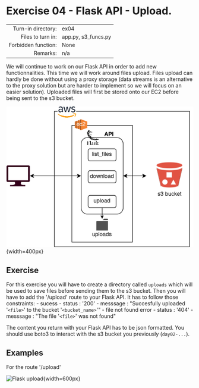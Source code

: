 # Exercise 04 - Flask API - Upload.

|                         |                    |
| -----------------------:| ------------------ |
|   Turn-in directory:    |  ex04              |
|   Files to turn in:     |  app.py, s3_funcs.py |
|   Forbidden function:   |  None              |
|   Remarks:              |  n/a               |


We will continue to work on our Flask API in order to add new functionnalities. This time we will work around files upload. Files upload can hardly be done without using a proxy storage (data streams is an alternative to the proxy solution but are harder to implement so we will focus on an easier solution). Uploaded files will first be stored onto our EC2 before being sent to the s3 bucket.

![Flask API](../assets/flask_api.png){width=400px}

## Exercise

For this exercise you will have to create a directory called `uploads` which will be used to save files before sending them to the s3 bucket. Then you will have to add the '/upload' route to your Flask API. It has to follow those constraints:
    - sucess
        - status : '200'
        - messsage : "Succesfully uploaded '`<file>`' to the bucket '`<bucket_name>`'"
    - file not found error
        - status : '404'
        - messsage : "The file '`<file>`' was not found"

The content you return with your Flask API has to be json formatted. You should use boto3 to interact with the s3 bucket you previously (`day02-...`).

## Examples

For the route '/upload'

![Flask upload](../assets/bootcamp_upload.png){width=600px}